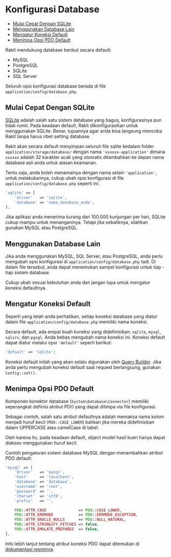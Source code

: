 # Konfigurasi Database

<!-- MarkdownTOC autolink="true" autoanchor="true" levels="2,3" bracket="round" lowercase="only_ascii" -->

-   [Mulai Cepat Dengan SQLite](#mulai-cepat-dengan-sqlite)
-   [Menggunakan Database Lain](#menggunakan-database-lain)
-   [Mengatur Koneksi Default](#mengatur-koneksi-default)
-   [Menimpa Opsi PDO Default](#menimpa-opsi-pdo-default)

<!-- /MarkdownTOC -->

Rakit mendukung database berikut secara default:

-   MySQL
-   PostgreSQL
-   SQLite
-   SQL Server

Seluruh opsi konfigurasi database berada di file `application/config/database.php`.

<a id="mulai-cepat-dengan-sqlite"></a>

## Mulai Cepat Dengan SQLite

[SQLite](https://sqlite.org) adalah salah satu sistem database yang bagus, konfigurasinya pun tidak rumit.
Pada keadaan default, Rakit dikonfigurasikan untuk menggunakan SQLite. Benar, tujuannya agar anda
bisa langsung mencoba Rakit tanpa harus ribet setting database.

Rakit akan secara default menyimpan seluruh file sqlite kedalam folder `application/storage/database/`
dengan nama `'xxxxxx-application'` dimana `xxxxxx` adalah 32 karakter acak yang otomatis ditambahkan
ke depan nama database asli anda untuk alasan keamanan.

Tentu saja, anda boleh menamainya dengan nama selain `'application'`, untuk melakukannya,
cukup ubah opsi konfigurasi di file `application/config/database.php` seperti ini:

```php
'sqlite' => [
	'driver'   => 'sqlite',
	'database' => 'nama_database_anda',
],
```

Jika aplikasi anda menerima kurang dari 100.000 kunjungan per hari, SQLite cukup mampu untuk menanganinya.
Tetapi jika sebaliknya, silahkan gunakan MySQL atau PostgreSQL.

<a id="menggunakan-database-lain"></a>

## Menggunakan Database Lain

Jika anda menggunakan MySQL, SQL Server, atau PostgreSQL, anda perlu mengubah opsi konfigurasi
di `application/config/database.php` tadi. Di dalam file tersebut, anda dapat menemukan sampel
konfigurasi untuk tiap - tiap sistem database.

Cukup ubah sesuai kebutuhan anda dan jangan lupa untuk mengatur koneksi defaultnya.

<a id="mengatur-koneksi-default"></a>

## Mengatur Koneksi Default

Seperti yang telah anda perhatikan, setiap koneksi database yang diatur dalam
file `application/config/database.php` memiliki nama koneksi.

Secara default, ada empat buah koneksi yang didefinisikan: `sqlite`, `mysql`, `sqlsrv`, dan `pgsql`.
Anda bebas mengubah nama koneksi ini. Koneksi default dapat diatur melalui opsi `'default'` seperti berikut:

```php
'default' => 'sqlite';
```

Koneksi default inilah yang akan selalu digunakan oleh [Query Builder](/docs/id/database/magic).
Jika anda perlu mengubah koneksi default saat request berlangsung, gunakan `Config::set()`.

<a id="menimpa-opsi-pdo-default"></a>

## Menimpa Opsi PDO Default

Komponen konektor database (`System\Database\Connector`) memiliki seperangkat definisi atribut PDO
yang dapat ditimpa via file konfigurasi.

Sebagai contoh, salah satu atribut defaultnya adalah memaksa nama kolom menjadi
huruf kecil (`PDO::CASE_LOWER`) bahkan jika mereka didefinisikan dalam UPPERCASE atau camelCase di tabel.

Oleh karena itu, pada keadaan default, object model hasil kueri hanya dapat diakses menggunakan huruf kecil.

Contoh pengaturan sistem database MySQL dengan menambahkan atribut PDO default:

```php
'mysql' => [
	'driver'   => 'mysql',
	'host'     => 'localhost',
	'database' => 'database',
	'username' => 'root',
	'password' => '',
	'charset'  => 'utf8',
	'prefix'   => '',

	PDO::ATTR_CASE              => PDO::CASE_LOWER,
	PDO::ATTR_ERRMODE           => PDO::ERRMODE_EXCEPTION,
	PDO::ATTR_ORACLE_NULLS      => PDO::NULL_NATURAL,
	PDO::ATTR_STRINGIFY_FETCHES => false,
	PDO::ATTR_EMULATE_PREPARES  => false,
],
```

Info lebih lanjut tentang atribut koneksi PDO dapat ditemukan di [dokumentasi resminya](http://php.net/manual/en/pdo.setattribute.php).
